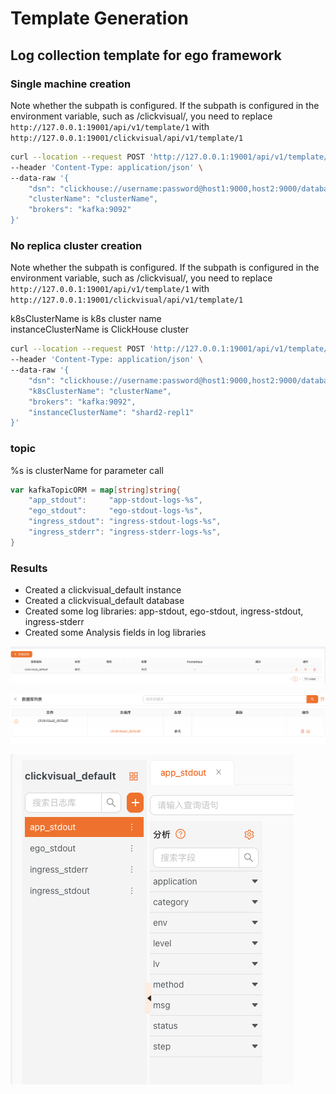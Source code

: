 # Template Generation

## Log collection template for ego framework

### Single machine creation
Note whether the subpath is configured. If the subpath is configured in the environment variable, such as /clickvisual/, you need to replace ` http://127.0.0.1:19001/api/v1/template/1 ` with ` http://127.0.0.1:19001/clickvisual/api/v1/template/1 `
```sh
curl --location --request POST 'http://127.0.0.1:19001/api/v1/template/1' \
--header 'Content-Type: application/json' \
--data-raw '{
    "dsn": "clickhouse://username:password@host1:9000,host2:9000/database?dial_timeout=200ms&max_execution_time=60",
    "clusterName": "clusterName",
    "brokers": "kafka:9092"
}'
```

### No replica cluster creation
Note whether the subpath is configured. If the subpath is configured in the environment variable, such as /clickvisual/, you need to replace ` http://127.0.0.1:19001/api/v1/template/1 ` with ` http://127.0.0.1:19001/clickvisual/api/v1/template/1 `

k8sClusterName is k8s cluster name  
instanceClusterName is ClickHouse cluster
```sh
curl --location --request POST 'http://127.0.0.1:19001/api/v1/template/1' \
--header 'Content-Type: application/json' \
--data-raw '{
    "dsn": "clickhouse://username:password@host1:9000,host2:9000/database?dial_timeout=200ms&max_execution_time=60",
    "k8sClusterName": "clusterName", 
    "brokers": "kafka:9092",
    "instanceClusterName": "shard2-repl1"
}'
```

### topic 
%s is clusterName for parameter call
```go
var kafkaTopicORM = map[string]string{
	"app_stdout":     "app-stdout-logs-%s",
	"ego_stdout":     "ego-stdout-logs-%s",
	"ingress_stdout": "ingress-stdout-logs-%s",
	"ingress_stderr": "ingress-stderr-logs-%s",
}
```


### Results
- Created a clickvisual_default instance
- Created a clickvisual_default database
- Created some log libraries: app-stdout, ego-stdout, ingress-stdout, ingress-stderr
- Created some Analysis fields in log libraries


![img.png](../../images/template_one_1.png)

![img_1.png](../../images/template_one_2.png)

![img_2.png](../../images/template_one_3.png)